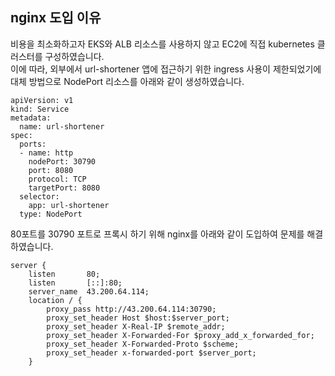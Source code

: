 ## nginx 도입 이유
비용을 최소화하고자 EKS와 ALB 리소스를 사용하지 않고 EC2에 직접 kubernetes 클러스터를 구성하였습니다.  
이에 따라, 외부에서 url-shortener 앱에 접근하기 위한 ingress 사용이 제한되었기에 대체 방법으로 NodePort 리소스를 아래와 같이 생성하였습니다.
```
apiVersion: v1
kind: Service
metadata:
  name: url-shortener
spec:
  ports:
  - name: http
    nodePort: 30790
    port: 8080
    protocol: TCP
    targetPort: 8080
  selector:
    app: url-shortener
  type: NodePort
```
80포트를 30790 포트로 프록시 하기 위해 nginx를 아래와 같이 도입하여 문제를 해결하였습니다.
```
server {
    listen       80;
    listen       [::]:80;
    server_name  43.200.64.114;
    location / {
        proxy_pass http://43.200.64.114:30790;
        proxy_set_header Host $host:$server_port;
        proxy_set_header X-Real-IP $remote_addr;
        proxy_set_header X-Forwarded-For $proxy_add_x_forwarded_for;
        proxy_set_header X-Forwarded-Proto $scheme;
        proxy_set_header x-forwarded-port $server_port;
    }
```